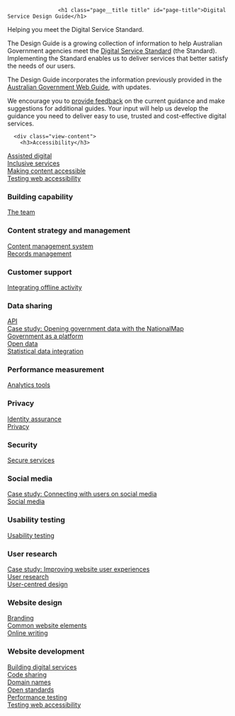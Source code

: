 
                    <h1 class="page__title title" id="page-title">Digital Service Design Guide</h1>
                                          
<div class="panel-flexible panels-flexible-41 clearfix" >
<div class="panel-flexible-inside panels-flexible-41-inside">
<div class="panels-flexible-region panels-flexible-region-41-center panels-flexible-region-first panels-flexible-region-last">
  <div class="inside panels-flexible-region-inside panels-flexible-region-41-center-inside panels-flexible-region-inside-first panels-flexible-region-inside-last">
<div class="panel-pane pane-block pane-block-51" >
  
      
  
  <p>Helping you meet the Digital Service Standard.</p>
<p>The Design Guide is a growing collection of information to help Australian Government agencies meet the <a href="/standard">Digital Service Standard</a> (the Standard). Implementing the Standard enables us to deliver services that better satisfy the needs of our users.</p>
<p>The Design Guide incorporates the information previously provided in the <a href="http://webguide.gov.au">Australian Government Web Guide</a>, with updates.</p>
<p>We encourage you to <a href="/feedback?url_from=Howtoapply">provide feedback</a> on the current guidance and make suggestions for additional guides. Your input will help us develop the guidance you need to deliver easy to use, trusted and cost-effective digital services.</p>

  
  </div>
<div class="panel-pane pane-views pane-dss-guides" >
  
      
  
  <div class="view view-dss-guides view-id-dss_guides view-display-id-default view-dom-id-d6d66ccc6ecb1990b65a8125c29f1453 contextual-links-region">
        
  
  
      <div class="view-content">
        <h3>Accessibility</h3>
  <div class="views-row views-row-1 views-row-odd views-row-first">
      
  <div class="views-field views-field-description">        <div class="field-content"></div>  </div>  
  <div class="views-field views-field-title">        <span class="field-content"><a href="/design-guides/guide/assisted-digital">Assisted digital</a></span>  </div>  </div>
  <div class="views-row views-row-2 views-row-even">
      
  <div class="views-field views-field-description">        <div class="field-content"></div>  </div>  
  <div class="views-field views-field-title">        <span class="field-content"><a href="/design-guides/guide/inclusive-services">Inclusive services</a></span>  </div>  </div>
  <div class="views-row views-row-3 views-row-odd">
      
  <div class="views-field views-field-description">        <div class="field-content"></div>  </div>  
  <div class="views-field views-field-title">        <span class="field-content"><a href="/design-guides/guide/making-content-accessible">Making content accessible</a></span>  </div>  </div>
  <div class="views-row views-row-4 views-row-even views-row-last">
      
  <div class="views-field views-field-description">        <div class="field-content"></div>  </div>  
  <div class="views-field views-field-title">        <span class="field-content"><a href="/design-guides/guide/testing-web-accessibility">Testing web accessibility</a></span>  </div>  </div>
  <h3>Building capability</h3>
  <div class="views-row views-row-1 views-row-odd views-row-first views-row-last">
      
  <div class="views-field views-field-description">        <div class="field-content"></div>  </div>  
  <div class="views-field views-field-title">        <span class="field-content"><a href="/design-guides/guide/team">The team</a></span>  </div>  </div>
  <h3>Content strategy and management</h3>
  <div class="views-row views-row-1 views-row-odd views-row-first">
      
  <div class="views-field views-field-description">        <div class="field-content"></div>  </div>  
  <div class="views-field views-field-title">        <span class="field-content"><a href="/design-guides/guide/content-management-system">Content management system</a></span>  </div>  </div>
  <div class="views-row views-row-2 views-row-even views-row-last">
      
  <div class="views-field views-field-description">        <div class="field-content"></div>  </div>  
  <div class="views-field views-field-title">        <span class="field-content"><a href="/design-guides/guide/records-management">Records management</a></span>  </div>  </div>
  <h3>Customer support</h3>
  <div class="views-row views-row-1 views-row-odd views-row-first views-row-last">
      
  <div class="views-field views-field-description">        <div class="field-content"></div>  </div>  
  <div class="views-field views-field-title">        <span class="field-content"><a href="/design-guides/guide/integrating-offline-activity">Integrating offline activity</a></span>  </div>  </div>
  <h3>Data sharing</h3>
  <div class="views-row views-row-1 views-row-odd views-row-first">
      
  <div class="views-field views-field-description">        <div class="field-content"></div>  </div>  
  <div class="views-field views-field-title">        <span class="field-content"><a href="/design-guides/guide/api">API</a></span>  </div>  </div>
  <div class="views-row views-row-2 views-row-even">
      
  <div class="views-field views-field-description">        <div class="field-content"></div>  </div>  
  <div class="views-field views-field-title">        <span class="field-content"><a href="/design-guides/guide/case-study-opening-government-data-nationalmap">Case study: Opening government data with the NationalMap</a></span>  </div>  </div>
  <div class="views-row views-row-3 views-row-odd">
      
  <div class="views-field views-field-description">        <div class="field-content"></div>  </div>  
  <div class="views-field views-field-title">        <span class="field-content"><a href="/design-guides/guide/government-platform">Government as a platform</a></span>  </div>  </div>
  <div class="views-row views-row-4 views-row-even">
      
  <div class="views-field views-field-description">        <div class="field-content"></div>  </div>  
  <div class="views-field views-field-title">        <span class="field-content"><a href="/design-guides/guide/open-data">Open data</a></span>  </div>  </div>
  <div class="views-row views-row-5 views-row-odd views-row-last">
      
  <div class="views-field views-field-description">        <div class="field-content"></div>  </div>  
  <div class="views-field views-field-title">        <span class="field-content"><a href="/design-guides/guide/statistical-data-integration">Statistical data integration</a></span>  </div>  </div>
  <h3>Performance measurement</h3>
  <div class="views-row views-row-1 views-row-odd views-row-first views-row-last">
      
  <div class="views-field views-field-description">        <div class="field-content"></div>  </div>  
  <div class="views-field views-field-title">        <span class="field-content"><a href="/design-guides/guide/analytics-tools">Analytics tools</a></span>  </div>  </div>
  <h3>Privacy</h3>
  <div class="views-row views-row-1 views-row-odd views-row-first">
      
  <div class="views-field views-field-description">        <div class="field-content"></div>  </div>  
  <div class="views-field views-field-title">        <span class="field-content"><a href="/design-guides/guide/identity-assurance">Identity assurance</a></span>  </div>  </div>
  <div class="views-row views-row-2 views-row-even views-row-last">
      
  <div class="views-field views-field-description">        <div class="field-content"></div>  </div>  
  <div class="views-field views-field-title">        <span class="field-content"><a href="/design-guides/guide/privacy">Privacy</a></span>  </div>  </div>
  <h3>Security</h3>
  <div class="views-row views-row-1 views-row-odd views-row-first views-row-last">
      
  <div class="views-field views-field-description">        <div class="field-content"></div>  </div>  
  <div class="views-field views-field-title">        <span class="field-content"><a href="/design-guides/guide/secure-services">Secure services</a></span>  </div>  </div>
  <h3>Social media</h3>
  <div class="views-row views-row-1 views-row-odd views-row-first">
      
  <div class="views-field views-field-description">        <div class="field-content"></div>  </div>  
  <div class="views-field views-field-title">        <span class="field-content"><a href="/design-guides/guide/case-study-connecting-users-social-media">Case study: Connecting with users on social media</a></span>  </div>  </div>
  <div class="views-row views-row-2 views-row-even views-row-last">
      
  <div class="views-field views-field-description">        <div class="field-content"></div>  </div>  
  <div class="views-field views-field-title">        <span class="field-content"><a href="/design-guides/guide/social-media">Social media</a></span>  </div>  </div>
  <h3>Usability testing</h3>
  <div class="views-row views-row-1 views-row-odd views-row-first views-row-last">
      
  <div class="views-field views-field-description">        <div class="field-content"></div>  </div>  
  <div class="views-field views-field-title">        <span class="field-content"><a href="/design-guides/guide/usability-testing">Usability testing</a></span>  </div>  </div>
  <h3>User research</h3>
  <div class="views-row views-row-1 views-row-odd views-row-first">
      
  <div class="views-field views-field-description">        <div class="field-content"></div>  </div>  
  <div class="views-field views-field-title">        <span class="field-content"><a href="/design-guides/guide/case-study-improving-website-user-experiences">Case study: Improving website user experiences</a></span>  </div>  </div>
  <div class="views-row views-row-2 views-row-even">
      
  <div class="views-field views-field-description">        <div class="field-content"></div>  </div>  
  <div class="views-field views-field-title">        <span class="field-content"><a href="/design-guides/guide/user-research">User research</a></span>  </div>  </div>
  <div class="views-row views-row-3 views-row-odd views-row-last">
      
  <div class="views-field views-field-description">        <div class="field-content"></div>  </div>  
  <div class="views-field views-field-title">        <span class="field-content"><a href="/design-guides/guide/user-centred-design">User-centred design</a></span>  </div>  </div>
  <h3>Website design</h3>
  <div class="views-row views-row-1 views-row-odd views-row-first">
      
  <div class="views-field views-field-description">        <div class="field-content"></div>  </div>  
  <div class="views-field views-field-title">        <span class="field-content"><a href="/design-guides/guide/branding">Branding</a></span>  </div>  </div>
  <div class="views-row views-row-2 views-row-even">
      
  <div class="views-field views-field-description">        <div class="field-content"></div>  </div>  
  <div class="views-field views-field-title">        <span class="field-content"><a href="/design-guides/guide/common-website-elements">Common website elements</a></span>  </div>  </div>
  <div class="views-row views-row-3 views-row-odd views-row-last">
      
  <div class="views-field views-field-description">        <div class="field-content"></div>  </div>  
  <div class="views-field views-field-title">        <span class="field-content"><a href="/design-guides/guide/online-writing">Online writing</a></span>  </div>  </div>
  <h3>Website development</h3>
  <div class="views-row views-row-1 views-row-odd views-row-first">
      
  <div class="views-field views-field-description">        <div class="field-content"></div>  </div>  
  <div class="views-field views-field-title">        <span class="field-content"><a href="/design-guides/guide/building-digital-services">Building digital services</a></span>  </div>  </div>
  <div class="views-row views-row-2 views-row-even">
      
  <div class="views-field views-field-description">        <div class="field-content"></div>  </div>  
  <div class="views-field views-field-title">        <span class="field-content"><a href="/design-guides/guide/code-sharing">Code sharing</a></span>  </div>  </div>
  <div class="views-row views-row-3 views-row-odd">
      
  <div class="views-field views-field-description">        <div class="field-content"></div>  </div>  
  <div class="views-field views-field-title">        <span class="field-content"><a href="/design-guides/guide/domain-names">Domain names</a></span>  </div>  </div>
  <div class="views-row views-row-4 views-row-even">
      
  <div class="views-field views-field-description">        <div class="field-content"></div>  </div>  
  <div class="views-field views-field-title">        <span class="field-content"><a href="/design-guides/guide/open-standards">Open standards</a></span>  </div>  </div>
  <div class="views-row views-row-5 views-row-odd">
      
  <div class="views-field views-field-description">        <div class="field-content"></div>  </div>  
  <div class="views-field views-field-title">        <span class="field-content"><a href="/design-guides/guide/performance-testing">Performance testing</a></span>  </div>  </div>
  <div class="views-row views-row-6 views-row-even views-row-last">
      
  <div class="views-field views-field-description">        <div class="field-content"></div>  </div>  
  <div class="views-field views-field-title">        <span class="field-content"><a href="/design-guides/guide/testing-web-accessibility">Testing web accessibility</a></span>  </div>  </div>
    </div>
  
